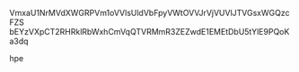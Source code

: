 VmxaU1NrMVdXWGRPVm1oVVlsUldVbFpyVWtOVVJrVjVUVlJTVGsxWGQzcFZS
bEYzVXpCT2RHRklRbWxhCmVqQTVRMmR3ZEZwdE1EMEtDbU5tYlE9PQoKa3dq

hpe
